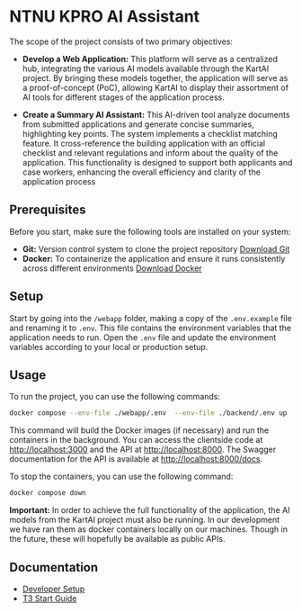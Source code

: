 # NTNU KPRO AI Assistant

The scope of the project consists of two primary objectives:

* **Develop a Web Application:** This platform will serve as a centralized hub, integrating the various AI models available through the KartAI project. By bringing these models together, the application will serve as a proof-of-concept (PoC), allowing KartAI to display their assortment of AI tools for different stages of the application process.

* **Create a Summary AI Assistant:** This AI-driven tool analyze documents from submitted applications and generate concise summaries, highlighting key points. The system implements a checklist matching feature. It cross-reference the building application with an official checklist and relevant regulations and inform about the quality of the application. This functionality is designed to support both applicants and case workers, enhancing the overall efficiency and clarity of the application process


## Prerequisites

Before you start, make sure the following tools are installed on your system:

- **Git:** Version control system to clone the project repository [Download Git](https://git-scm.com/downloads)
- **Docker:** To containerize the application and ensure it runs consistently across different environments [Download Docker](https://www.docker.com/products/docker-desktop)

## Setup

Start by going into the `/webapp` folder, making a copy of the `.env.example` file and renaming it to `.env`. This file contains the environment variables that the application needs to run. Open the `.env` file and update the environment variables according to your local or production setup.

## Usage

To run the project, you can use the following commands:

```bash
docker compose --env-file ./webapp/.env  --env-file ./backend/.env up --build -d
```

This command will build the Docker images (if necessary) and run the containers in the background. You can access the clientside code at [http://localhost:3000](http://localhost:3000) and the API at [http://localhost:8000](http://localhost:8000).
The Swagger documentation for the API is available at [http://localhost:8000/docs](http://localhost:8000/docs).

To stop the containers, you can use the following command:

```bash
docker compose down
```

**Important:** In order to achieve the full functionality of the application, the AI models from the KartAI project must also be running. In our development we have ran them as docker containers locally on our machines. Though in the future, these will hopefully be available as public APIs.

## Documentation

- [Developer Setup](/docs/manuals/developer_setup.md)
- [T3 Start Guide](/docs/manuals/t3_guide.md)
